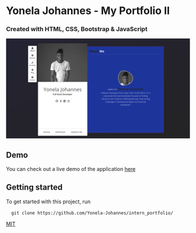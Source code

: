 # Yonela Johannes - My Portfolio II

### Created with HTML, CSS, Bootstrap & JavaScript

![Project Image](pl.png)

## Demo

You can check out a live demo of the application [here](https://intern-portfolio-pi.vercel.app/)


## Getting started

To get started with this project, run

```~~bash~~
  git clone https://github.com/Yonela-Johannes/intern_portfolio/
```

[MIT](https://choosealicense.com/licenses/mit/)
